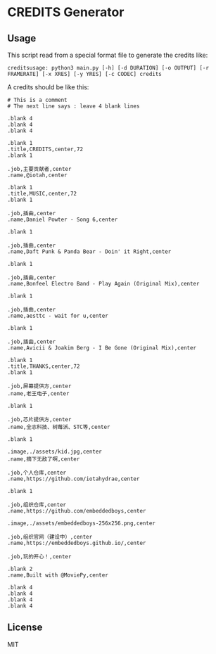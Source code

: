 
CREDITS Generator
====================

Usage
--------------------
This script read from a special format file to generate the credits like:

```shell
creditsusage: python3 main.py [-h] [-d DURATION] [-o OUTPUT] [-r FRAMERATE] [-x XRES] [-y YRES] [-c CODEC] credits
```

A credits should be like this:
```
# This is a comment
# The next line says : leave 4 blank lines

.blank 4
.blank 4
.blank 4

.blank 1
.title,CREDITS,center,72
.blank 1

.job,主要贡献者,center
.name,@iotah,center

.blank 1
.title,MUSIC,center,72
.blank 1

.job,插曲,center
.name,Daniel Powter - Song 6,center

.blank 1

.job,插曲,center
.name,Daft Punk & Panda Bear - Doin' it Right,center

.blank 1

.job,插曲,center
.name,Bonfeel Electro Band - Play Again (Original Mix),center

.blank 1

.job,插曲,center
.name,aesttc - wait for u,center

.blank 1

.job,插曲,center
.name,Avicii & Joakim Berg - I Be Gone (Original Mix),center

.blank 1
.title,THANKS,center,72
.blank 1

.job,屏幕提供方,center
.name,老王电子,center

.blank 1

.job,芯片提供方,center
.name,全志科技、树莓派、STC等,center

.blank 1

.image,./assets/kid.jpg,center
.name,摘下无敌了啊,center

.job,个人仓库,center
.name,https://github.com/iotahydrae,center

.blank 1

.job,组织仓库,center
.name,https://github.com/embeddedboys,center

.image,./assets/embeddedboys-256x256.png,center

.job,组织官网（建设中）,center
.name,https://embeddedboys.github.io/,center

.job,玩的开心！,center

.blank 2
.name,Built with @MoviePy,center

.blank 4
.blank 4
.blank 4
.blank 4
```

License
--------------------
MIT
